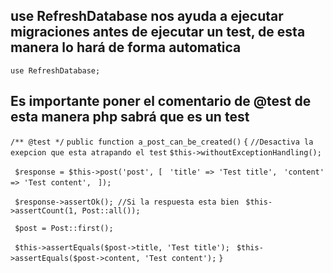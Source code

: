 ## use RefreshDatabase nos ayuda a ejecutar migraciones antes de ejecutar un test, de esta manera lo hará de forma automatica
`use RefreshDatabase;`

##  Es importante poner el comentario de @test de esta manera php sabrá que es un test
`/** @test */`
`public function a_post_can_be_created()`
`{`
`//Desactiva la exepcion que esta atrapando el test`
`$this->withoutExceptionHandling();`

` $response = $this->post('post', [`
` 'title' => 'Test title',`
` 'content' => 'Test content',`
` ]);`

` $response->assertOk(); //Si la respuesta esta bien`
` $this->assertCount(1, Post::all());`

` $post = Post::first();`

` $this->assertEquals($post->title, 'Test title');`
` $this->assertEquals($post->content, 'Test content');`
`}`


